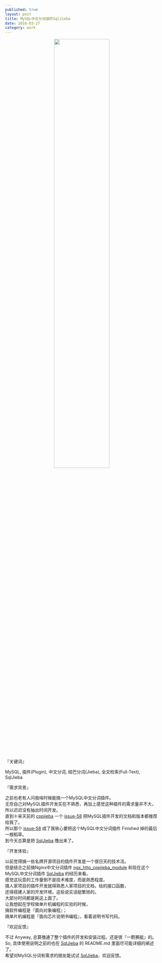 ```yaml
---
published: true
layout: post
title: MySQL中文分词插件SqlJieba
date: 2016-03-27
category: work
---
```


<center>        
<img src="http://images.yanyiwu.com/sqljieba.jpg" class="photo", style="width:60%"></img>      
</center>        

『关键词』

MySQL, 插件(Plugin), 中文分词, 结巴分词(Jieba), 全文检索(Full-Text), SqlJieba

『需求背景』  
  
之前也老有人问我啥时候能搞一个MySQL中文分词插件。  
无奈自己对MySQL插件开发实在不熟悉，再加上感觉这种插件的需求量并不大，所以迟迟没有抽出时间开发。  
直到十来天前的 [cppjieba] 一个 [issue-58] 把MySQL插件开发的文档和版本都推荐给我了。  
所以那个 [issue-58] 成了我铁心要把这个MySQL中文分词插件 Finished 掉的最后一根稻草。  
到今天总算是把 [SqlJieba] 撸出来了。  
  
『开发体验』  
  
以前觉得搞一些名牌开源项目的插件开发是一个很日天的技术活。  
但是结合之前搞Nginx中文分词插件 [ngx\_http\_cppjieba\_module] 和现在这个MySQL中文分词插件 [SqlJieba] 的经历来看。  
感觉这玩意的工作量倒不是技术难度，而是熟悉程度。  
搞人家项目的插件开发就得熟悉人家项目的文档，给的接口函数，  
还得搭建人家的开发环境，这些说实话挺繁琐的。  
大部分时间都是耗这上面了。  
让我想起在学校做单片机编程的实验的时候，  
搞软件编程是『面向对象编程』；  
搞单片机编程是『面向芯片说明书编程』，看着说明书写代码。  
  
『欢迎反馈』  
  
不过 Anyway, 总算撸通了整个插件的开发和安装过程。还是很『一颗赛艇』的。  
So, 具体使用说明之前的也在 [SqlJieba] 的 README.md 里面尽可能详细的阐述了。   
希望对MySQL分词有需求的朋友能试试 [SqlJieba]，欢迎反馈。  
  
[ngx\_http\_cppjieba\_module]:https://github.com/yanyiwu/ngx_http_cppjieba_module
[pg\_jieba]:https://github.com/jaiminpan/pg_jieba
[cppjieba]:https://github.com/yanyiwu/cppjieba
[issue-58]:https://github.com/yanyiwu/cppjieba/issues/58
[SqlJieba]:https://github.com/yanyiwu/sqljieba
